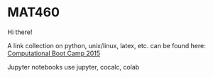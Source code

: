 # MAT460

Hi there!

A link collection on python, unix/linux, latex, etc. can be found here:
[Computational Boot Camp 2015](http://people.sunyit.edu/~dziubea/cbc15/index.html)

Jupyter notebooks use jupyter, cocalc, colab
